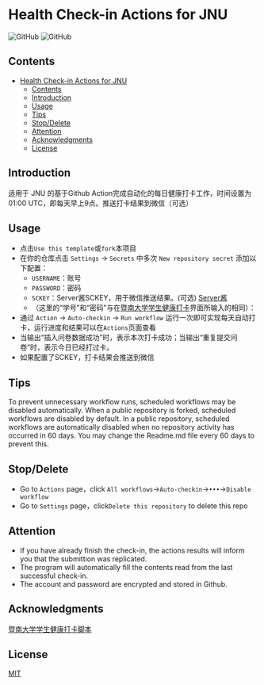 # Health Check-in Actions for JNU


<!-- ![GitHub repo size](https://img.shields.io/github/repo-size/azxj/jnu-stu-health-report)
![GitHub last commit](https://img.shields.io/github/last-commit/azxj/jnu-stu-health-report) -->
![GitHub](https://img.shields.io/github/license/Sakaizd/JNU_Health_Actions)
![GitHub](https://github.com/Sakaizd/Actions_JNU_Health_Check-in/actions/workflows/auto_checkin.yml/badge.svg)

## Contents
- [Health Check-in Actions for JNU](#health-check-in-actions-for-jnu)
  - [Contents](#contents)
  - [Introduction](#introduction)
  - [Usage](#usage)
  - [Tips](#tips)
  - [Stop/Delete](#stopdelete)
  - [Attention](#attention)
  - [Acknowledgments](#acknowledgments)
  - [License](#license)


## Introduction 

适用于 JNU 的基于Github Action完成自动化的每日健康打卡工作，时间设置为 01:00 UTC，即每天早上9点。推送打卡结果到微信（可选）

<!-- This is an automated daily health check-in based on Github Action for JNU, the chekc-in time was set to 01:00 UTC.

 The check-in result can be push to WeChat (optional)  -->




## Usage
* 点击`Use this template`或`fork`本项目
* 在你的仓库点击 `Settings` -> `Secrets` 中多次 `New repository secret` 添加以下配置：
  - `USERNAME`：账号
  - `PASSWORD`：密码
  - `SCKEY`：Server酱SCKEY，用于微信推送结果。(可选) [Server酱](https://sct.ftqq.com/)
  - （这里的“学号”和“密码”与在[暨南大学学生健康打卡](https://stuhealth.jnu.edu.cn)界面所输入的相同）：
* 通过 `Action` -> `Auto-checkin`  -> `Run workflow` 运行一次即可实现每天自动打卡，运行进度和结果可以在`Actions`页面查看
* 当输出“插入问卷数据成功”时，表示本次打卡成功；当输出“重复提交问卷”时，表示今日已经打过卡。
* 如果配置了SCKEY，打卡结果会推送到微信

<!-- * Click the `Use this template` button to create a new repository.
* In your repository, click `Settings` -> `Secrets` multiple times in `New repository secret` to add the following configuration:
   - `USERNAME`: account
   - `PASSWORD`: Password
   - `SCKEY`: Server Chan SCKEY, used for WeChat push results. (Optional) [Server Chan](https://sct.ftqq.com/)
   - The "student ID" and "password" here should references to the websites [Jinan University Student Health Check-in](https://stuhealth.jnu.edu.cn) -->


## Tips
To prevent unnecessary workflow runs, scheduled workflows may be disabled automatically. When a public repository is forked, scheduled workflows are disabled by default. In a public repository, scheduled workflows are automatically disabled when no repository activity has occurred in 60 days. You may change the Readme.md file every 60 days to prevent this.

## Stop/Delete
* Go to `Actions` page，click `All workflows`->`Auto-checkin`->`•••`->`Disable workflow`
* Go to `Settings` page，click`Delete this repository` to delete this repo

## Attention
* If you have already finish the check-in, the actions results will inform you that the submittion was replicated.
* The program will automatically fill the contents read from the last successful check-in.
* The account and  password are encrypted and stored in Github. 

## Acknowledgments
 [暨南大学学生健康打卡脚本](https://github.com/azxj/jnu-stu-health-report) 
 
 ## License
[MIT](https://github.com/Sakaizd/Actions-LEDE/blob/main/LICENSE)
